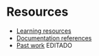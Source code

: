 # Resources

- [Learning resources](learning-resources.md)
- [Documentation references](doc-references__.md)
- [Past work](past-work.md)
EDITADO

